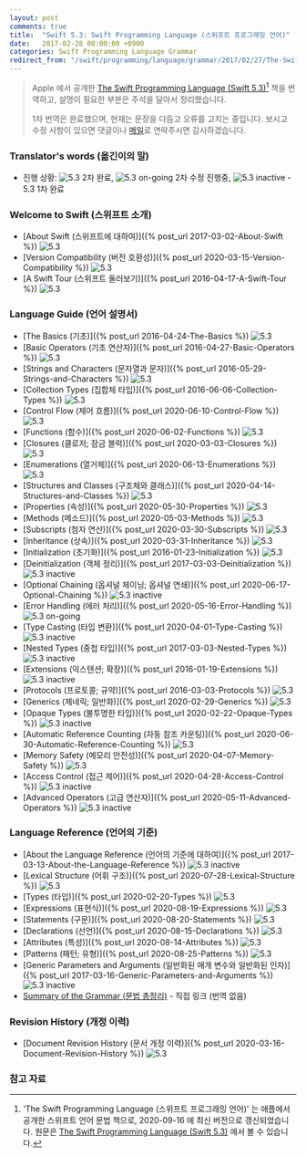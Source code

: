 ```yaml
---
layout: post
comments: true
title:  "Swift 5.3: Swift Programming Language (스위프트 프로그래밍 언어)"
date:   2017-02-28 00:00:00 +0900
categories: Swift Programming Language Grammar
redirect_from: "/swift/programming/language/grammar/2017/02/27/The-Swift-Programming-Language.html"
---
```


> Apple 에서 공개한 [The Swift Programming Language (Swift 5.3)](https://docs.swift.org/swift-book/)[^Swift] 책을 번역하고, 설명이 필요한 부분은 주석을 달아서 정리했습니다.
>
> 1차 번역은 완료했으며, 현재는 문장을 다듬고 오류를 고치는 중입니다. 보시고 수정 사항이 있으면 댓글이나 <a href="mailto:{{ site.email }}">메일</a>로 연락주시면 감사하겠습니다.

### Translator's words (옮긴이의 말)

* 진행 상황: ![5.3](https://img.shields.io/badge/-%205.3-success) 2차 완료, ![5.3 on-going](https://img.shields.io/badge/-%205.3-yellow) 2차 수정 진행중, ![5.3 inactive](https://img.shields.io/badge/-%205.3-inactive) - 5.3 1차 완료

### Welcome to Swift (스위프트 소개)

* [About Swift (스위프트에 대하여)]({% post_url 2017-03-02-About-Swift %}) ![5.3](https://img.shields.io/badge/-%205.3-success)
* [Version Compatibility (버전 호환성)]({% post_url 2020-03-15-Version-Compatibility %}) ![5.3](https://img.shields.io/badge/-%205.3-success)
* [A Swift Tour (스위프트 둘러보기)]({% post_url 2016-04-17-A-Swift-Tour %}) ![5.3](https://img.shields.io/badge/-%205.3-success)

### Language Guide (언어 설명서)

* [The Basics (기초)]({% post_url 2016-04-24-The-Basics %}) ![5.3](https://img.shields.io/badge/-%205.3-success)
* [Basic Operators (기초 연산자)]({% post_url 2016-04-27-Basic-Operators %}) ![5.3](https://img.shields.io/badge/-%205.3-success)
* [Strings and Characters (문자열과 문자)]({% post_url 2016-05-29-Strings-and-Characters %}) ![5.3](https://img.shields.io/badge/-%205.3-success)
* [Collection Types (집합체 타입)]({% post_url 2016-06-06-Collection-Types %}) ![5.3](https://img.shields.io/badge/-%205.3-success)
* [Control Flow (제어 흐름)]({% post_url 2020-06-10-Control-Flow %}) ![5.3](https://img.shields.io/badge/-%205.3-success)
* [Functions (함수)]({% post_url 2020-06-02-Functions %}) ![5.3](https://img.shields.io/badge/-%205.3-success)
* [Closures (클로저; 잠금 블럭)]({% post_url 2020-03-03-Closures %}) ![5.3](https://img.shields.io/badge/-%205.3-success)
* [Enumerations (열거체)]({% post_url 2020-06-13-Enumerations %}) ![5.3](https://img.shields.io/badge/-%205.3-success)
* [Structures and Classes (구조체와 클래스)]({% post_url 2020-04-14-Structures-and-Classes %}) ![5.3](https://img.shields.io/badge/-%205.3-success)
* [Properties (속성)]({% post_url 2020-05-30-Properties %}) ![5.3](https://img.shields.io/badge/-%205.3-success)
* [Methods (메소드)]({% post_url 2020-05-03-Methods %}) ![5.3](https://img.shields.io/badge/-%205.3-success)
* [Subscripts (첨자 연산)]({% post_url 2020-03-30-Subscripts %}) ![5.3](https://img.shields.io/badge/-%205.3-success)
* [Inheritance (상속)]({% post_url 2020-03-31-Inheritance %}) ![5.3](https://img.shields.io/badge/-%205.3-success)
* [Initialization (초기화)]({% post_url 2016-01-23-Initialization %}) ![5.3](https://img.shields.io/badge/-%205.3-success)
* [Deinitialization (객체 정리)]({% post_url 2017-03-03-Deinitialization %}) ![5.3 inactive](https://img.shields.io/badge/-%205.3-inactive)
* [Optional Chaining (옵셔널 체이닝; 옵셔널 연쇄)]({% post_url 2020-06-17-Optional-Chaining %}) ![5.3 inactive](https://img.shields.io/badge/-%205.3-inactive)
* [Error Handling (에러 처리)]({% post_url 2020-05-16-Error-Handling %}) ![5.3 on-going](https://img.shields.io/badge/-%205.3-yellow)
* [Type Casting (타입 변환)]({% post_url 2020-04-01-Type-Casting %}) ![5.3 inactive](https://img.shields.io/badge/-%205.3-inactive)
* [Nested Types (중첩 타입)]({% post_url 2017-03-03-Nested-Types %}) ![5.3 inactive](https://img.shields.io/badge/-%205.3-inactive)
* [Extensions (익스텐션; 확장)]({% post_url 2016-01-19-Extensions %}) ![5.3 inactive](https://img.shields.io/badge/-%205.3-inactive)
* [Protocols (프로토콜; 규약)]({% post_url 2016-03-03-Protocols %}) ![5.3](https://img.shields.io/badge/-%205.3-success)
* [Generics (제네릭; 일반화)]({% post_url 2020-02-29-Generics %}) ![5.3](https://img.shields.io/badge/-%205.3-success)
* [Opaque Types (불투명한 타입)]({% post_url 2020-02-22-Opaque-Types %}) ![5.3 inactive](https://img.shields.io/badge/-%205.3-inactive)
* [Automatic Reference Counting (자동 참조 카운팅)]({% post_url 2020-06-30-Automatic-Reference-Counting %}) ![5.3](https://img.shields.io/badge/-%205.3-success)
* [Memory Safety (메모리 안전성)]({% post_url 2020-04-07-Memory-Safety %}) ![5.3](https://img.shields.io/badge/-%205.3-success)
* [Access Control (접근 제어)]({% post_url 2020-04-28-Access-Control %}) ![5.3 inactive](https://img.shields.io/badge/-%205.3-inactive)
* [Advanced Operators (고급 연산자)]({% post_url 2020-05-11-Advanced-Operators %}) ![5.3 inactive](https://img.shields.io/badge/-%205.3-inactive)

### Language Reference (언어의 기준)

* [About the Language Reference (언어의 기준에 대하여)]({% post_url 2017-03-13-About-the-Language-Reference %}) ![5.3 inactive](https://img.shields.io/badge/-%205.3-inactive)
* [Lexical Structure (어휘 구조)]({% post_url 2020-07-28-Lexical-Structure %}) ![5.3](https://img.shields.io/badge/-%205.3-success)
* [Types (타입)]({% post_url 2020-02-20-Types %}) ![5.3](https://img.shields.io/badge/-%205.3-success)
* [Expressions (표현식)]({% post_url 2020-08-19-Expressions %}) ![5.3](https://img.shields.io/badge/-%205.3-success)
* [Statements (구문)]({% post_url 2020-08-20-Statements %}) ![5.3](https://img.shields.io/badge/-%205.3-success)
* [Declarations (선언)]({% post_url 2020-08-15-Declarations %}) ![5.3](https://img.shields.io/badge/-%205.3-success)
* [Attributes (특성)]({% post_url 2020-08-14-Attributes %}) ![5.3](https://img.shields.io/badge/-%205.3-success)
* [Patterns (패턴; 유형)]({% post_url 2020-08-25-Patterns %}) ![5.3](https://img.shields.io/badge/-%205.3-success)
* [Generic Parameters and Arguments (일반화된 매개 변수와 일반화된 인자)]({% post_url 2017-03-16-Generic-Parameters-and-Arguments %}) ![5.3 inactive](https://img.shields.io/badge/-%205.3-inactive)
* [Summary of the Grammar (문법 총정리)](https://docs.swift.org/swift-book/ReferenceManual/zzSummaryOfTheGrammar.html#) - 직접 링크 (번역 없음)

### Revision History (개정 이력)

* [Document Revision History (문서 개정 이력)]({% post_url 2020-03-16-Document-Revision-History %})  ![5.3](https://img.shields.io/badge/-%205.3-success)

### 참고 자료

[^Swift]: 'The Swift Programming Language (스위프트 프로그래밍 언어)' 는 애플에서 공개한 스위프트 언어 문법 책으로, 2020-09-16 에 최신 버전으로 갱신되었습니다. 원문은 [The Swift Programming Language (Swift 5.3)](https://docs.swift.org/swift-book/) 에서 볼 수 있습니다.
